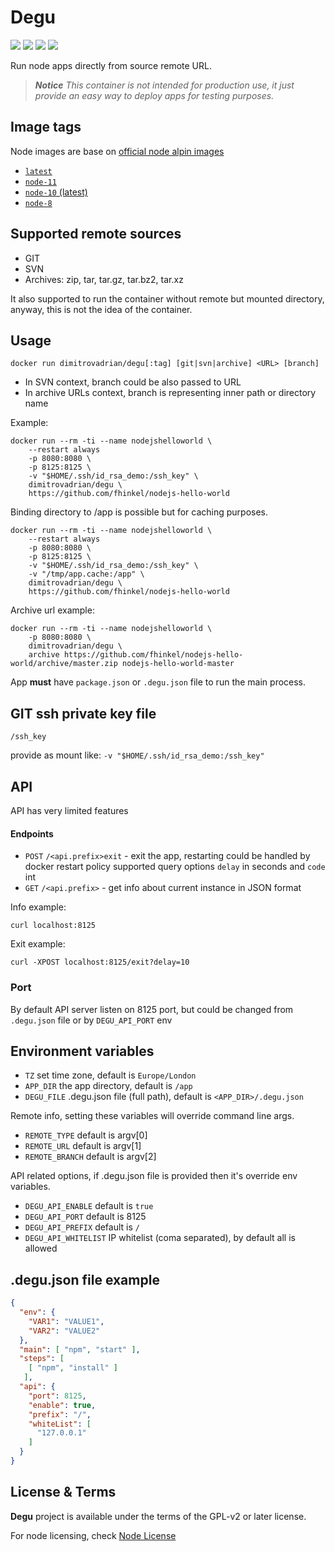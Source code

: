 # Degu

![](https://img.shields.io/microbadger/layers/dimitrovadrian/degu/latest.svg)
![](https://img.shields.io/microbadger/image-size/dimitrovadrian/degu/latest.svg)
![](https://img.shields.io/docker/pulls/dimitrovadrian/degu.svg)
![](https://img.shields.io/docker/stars/dimitrovadrian/degu.svg)

Run node apps directly from source remote URL.


> ***Notice*** *This container is not intended for production use, it just provide an easy way to deploy apps for testing purposes.*


## Image tags

Node images are base on [official node alpin images](https://hub.docker.com/_/node/)

* [`latest`](https://github.com/dimitrov-adrian/degu/blob/master/node/10-alpine/Dockerfile)
* [`node-11`](https://github.com/dimitrov-adrian/degu/blob/master/node/11-alpine/Dockerfile)
* [`node-10` (latest)](https://github.com/dimitrov-adrian/degu/blob/master/node/10-alpine/Dockerfile)
* [`node-8`](https://github.com/dimitrov-adrian/degu/blob/master/node/8-alpine/Dockerfile)


## Supported remote sources
* GIT
* SVN
* Archives: zip, tar, tar.gz, tar.bz2, tar.xz

It also supported to run the container without remote but mounted directory, anyway,
this is not the idea of the container.


## Usage

```
docker run dimitrovadrian/degu[:tag] [git|svn|archive] <URL> [branch]
```

* In SVN context, branch could be also passed to URL
* In archive URLs context, branch is representing inner path or directory name

Example:

```
docker run --rm -ti --name nodejshelloworld \
    --restart always
    -p 8080:8080 \
    -p 8125:8125 \
    -v "$HOME/.ssh/id_rsa_demo:/ssh_key" \
    dimitrovadrian/degu \
    https://github.com/fhinkel/nodejs-hello-world
```

Binding directory to /app is possible but for caching purposes.

```
docker run --rm -ti --name nodejshelloworld \
    --restart always
    -p 8080:8080 \
    -p 8125:8125 \
    -v "$HOME/.ssh/id_rsa_demo:/ssh_key" \
    -v "/tmp/app.cache:/app" \
    dimitrovadrian/degu \
    https://github.com/fhinkel/nodejs-hello-world
```

Archive url example:

```
docker run --rm -ti --name nodejshelloworld \
    -p 8080:8080 \
    dimitrovadrian/degu \
    archive https://github.com/fhinkel/nodejs-hello-world/archive/master.zip nodejs-hello-world-master
```

App **must** have `package.json` or `.degu.json` file to run the main process.


## GIT ssh private key file
`/ssh_key`

provide as mount like: `-v "$HOME/.ssh/id_rsa_demo:/ssh_key"`


## API

API has very limited features

#### Endpoints
* `POST` `/<api.prefix>exit` - exit the app, restarting could be handled by docker restart policy supported query options `delay` in seconds and `code` int
* `GET` `/<api.prefix>` - get info about current instance in JSON format

Info example:

```
curl localhost:8125
```

Exit example:
```
curl -XPOST localhost:8125/exit?delay=10
```

### Port

By default API server listen on 8125 port, but could be changed from `.degu.json` file
or by `DEGU_API_PORT` env


## Environment variables

* `TZ` set time zone, default is `Europe/London`
* `APP_DIR` the app directory, default is `/app`
* `DEGU_FILE` .degu.json file (full path), default is `<APP_DIR>/.degu.json`

Remote info, setting these variables will override command line args.
* `REMOTE_TYPE` default is argv[0]
* `REMOTE_URL` default is argv[1]
* `REMOTE_BRANCH` default is argv[2]

API related options, if .degu.json file is provided then it's override env variables.
* `DEGU_API_ENABLE` default is `true`
* `DEGU_API_PORT` default is 8125
* `DEGU_API_PREFIX` default is `/`
* `DEGU_API_WHITELIST` IP whitelist (coma separated), by default all is allowed


## .degu.json file example

```json
{
  "env": {
    "VAR1": "VALUE1",
    "VAR2": "VALUE2"
  },
  "main": [ "npm", "start" ],
  "steps": [
    [ "npm", "install" ]
   ],
  "api": {
    "port": 8125,
    "enable": true,
    "prefix": "/",
    "whiteList": [
      "127.0.0.1"
    ]
  }
}

```


## License & Terms
**Degu** project is available under the terms of the GPL-v2 or later license.

For node licensing, check [Node License](https://hub.docker.com/_/node/#license)

